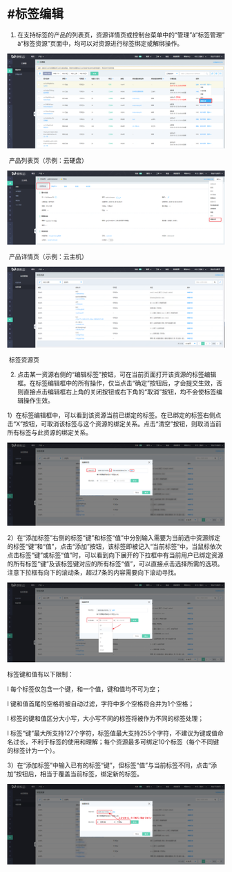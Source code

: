 # #标签编辑

1. 在支持标签的产品的列表页，资源详情页或控制台菜单中的“管理”à“标签管理” à“标签资源”页面中，均可以对资源进行标签绑定或解绑操作。

![editbutton-resource](../../../../image/Tag/tagresource/editbutton-resource.png)

​                                                                       产品列表页（示例：云硬盘）

![editbutton-detail](../../../../image/Tag/tagresource/editbutton-detail.png)

​                                                                       产品详情页（示例：云主机）

![editbutton-tagresource](../../../../image/Tag/tagresource/editbutton-tagresource.png)

​                                                                                    标签资源页

2. 点击某一资源右侧的“编辑标签”按钮，可在当前页面打开该资源的标签编辑框。在标签编辑框中的所有操作，仅当点击“确定”按钮后，才会提交生效，否则直接点击编辑框右上角的关闭按钮或右下角的“取消”按钮，均不会使标签编辑操作生效。

​        1）在标签编辑框中，可以看到该资源当前已绑定的标签。在已绑定的标签右侧点击“X”按钮，可取消该标签与这个资源的绑定关系。点击“清空”按钮，则取消当前所有标签与此资源的绑定关系。

![tag-editor-current](../../../../image/Tag/tagresource/tag-editor-current.png)

​        2）在“添加标签”右侧的标签“键”和标签“值”中分别输入需要为当前选中资源绑定的标签“键”和“值”，点击“添加”按钮，该标签即被记入“当前标签”中。当鼠标依次点击标签“键”或标签“值”时，可以看到向下展开的下拉框中有当前用户已绑定资源的所有标签“键”及该标签键对应的所有标签“值”，可以直接点击选择所需的选项。注意下拉框有向下的滚动条，超过7条的内容需要向下滚动寻找。

![tag-editor-tagkey](../../../../image/Tag/tagresource/tag-editor-tagkey.png)

标签键和值有以下限制：

l  每个标签仅包含一个键，和一个值，键和值均不可为空；

l  键和值首尾的空格将被自动过滤，字符中多个空格将合并为1个空格；

l  标签的键和值区分大小写，大小写不同的标签将被作为不同的标签处理；

l  标签“键”最大所支持127个字符，标签值最大支持255个字符，不建议为键或值命名过长，不利于标签的使用和理解；每个资源最多可绑定10个标签（每个不同键的标签计为一个）。

​        3）在“添加标签”中输入已有的标签“键”，但标签“值”与当前标签不同，点击“添加”按钮后，相当于覆盖当前标签，绑定新的标签。

![tag-editor-update](../../../../image/Tag/tagresource/tag-editor-update.png)